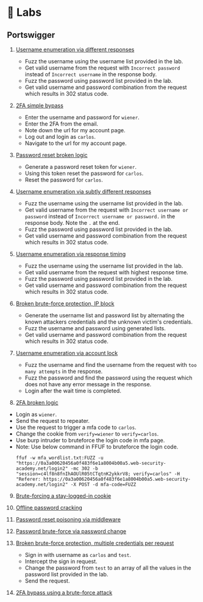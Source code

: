 # 🧪 Labs

## Portswigger
1. [Username enumeration via different responses](https://portswigger.net/web-security/authentication/password-based/lab-username-enumeration-via-different-responses)
   - Fuzz the username using the username list provided in the lab.
   - Get valid username from the request with `Incorrect password` instead of `Incorrect username` in the response body.
   - Fuzz the password using password list provided in the lab.
   - Get valid username and password combination from the request which results in 302 status code.


2.  [2FA simple bypass](https://portswigger.net/web-security/authentication/multi-factor/lab-2fa-simple-bypass)
       - Enter the username and password for `wiener`.
       - Enter the 2FA from the email.
       - Note down the url for my account page.
       - Log out and login as `carlos`.
       - Navigate to the url for my account page.


3.  [Password reset broken logic](https://portswigger.net/web-security/authentication/other-mechanisms/lab-password-reset-broken-logic)
      - Generate a password reset token for `wiener`.
      - Using this token reset the password for `carlos`.
      - Reset the password for `carlos`.


4. [Username enumeration via subtly different responses](https://portswigger.net/web-security/authentication/password-based/lab-username-enumeration-via-subtly-different-responses)
   - Fuzz the username using the username list provided in the lab.
   - Get valid username from the request with `Incorrect username or password` instead of `Incorrect username or password.` in the response body. Note the `.` at the end.
   - Fuzz the password using password list provided in the lab.
   - Get valid username and password combination from the request which results in 302 status code.


5. [Username enumeration via response timing](https://portswigger.net/web-security/authentication/password-based/lab-username-enumeration-via-response-timing)
   - Fuzz the username using the username list provided in the lab.
   - Get valid username from the request with highest response time.
   - Fuzz the password using password list provided in the lab.
   - Get valid username and password combination from the request which results in 302 status code.

6. [Broken brute-force protection, IP block](https://portswigger.net/web-security/authentication/password-based/lab-broken-bruteforce-protection-ip-block)
   - Generate the username list and password list by alternating the known attackers credentials and the unknown victim's credentials.
   - Fuzz the username and password using generated lists.
   - Get valid username and password combination from the request which results in 302 status code.


7. [Username enumeration via account lock](https://portswigger.net/web-security/authentication/password-based/lab-username-enumeration-via-account-lock)
   - Fuzz the username and find the username from the request with `too many attempts` in the response.
   - Fuzz the password and find the password using the request which does not have any error message in the response.
   - Login after the wait time is completed.

8.  [2FA broken logic](https://portswigger.net/web-security/authentication/multi-factor/lab-2fa-broken-logic)
   - Login as `wiener`.
   - Send the request to repeater.
   - Use the request to trigger a mfa code to `carlos`.
   - Change the cookie from `verify=wiener` to `verify=carlos`.
   - Use burp intruder to bruteforce the login code in mfa page.
   - Note: Use below command in FFUF to bruteforce the login code.
      ```
      ffuf -w mfa_wordlist.txt:FUZZ -u "https://0a3a00620456a0f483f6e1a8004b00a5.web-security-academy.net/login2" -mc 302 -b "session=c4lf8n8fnIhAOUlR05tCTqtnK2ykkrV8; verify=carlos" -H "Referer: https://0a3a00620456a0f483f6e1a8004b00a5.web-security-academy.net/login2" -X POST -d mfa-code=FUZZ
      ```

9.  [Brute-forcing a stay-logged-in cookie](https://portswigger.net/web-security/authentication/other-mechanisms/lab-brute-forcing-a-stay-logged-in-cookie)

10. [Offline password cracking](https://portswigger.net/web-security/authentication/other-mechanisms/lab-offline-password-cracking)

11. [Password reset poisoning via middleware](https://portswigger.net/web-security/authentication/other-mechanisms/lab-password-reset-poisoning-via-middleware)

12. [Password brute-force via password change](https://portswigger.net/web-security/authentication/other-mechanisms/lab-password-brute-force-via-password-change)

13. [Broken brute-force protection, multiple credentials per request](https://portswigger.net/web-security/authentication/password-based/lab-broken-brute-force-protection-multiple-credentials-per-request)
       - Sign in with username as `carlos` and `test`.
       - Intercept the sign in request.
       - Change the password from `test` to an array of all the values in the password list provided in the lab.
       - Send the request.

14. [2FA bypass using a brute-force attack](https://portswigger.net/web-security/authentication/multi-factor/lab-2fa-bypass-using-a-brute-force-attack)
